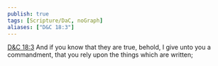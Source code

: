 ```yaml
---
publish: true
tags: [Scripture/DaC, noGraph]
aliases: ["D&C 18:3"]
---
```

[D&C 18:3](https://churchofjesuschrist.org/study/scriptures/dc-testament/dc/18?lang=eng&id=p3#p3) And if you know that they are true, behold, I give unto you a commandment, that you rely upon the things which are written;
